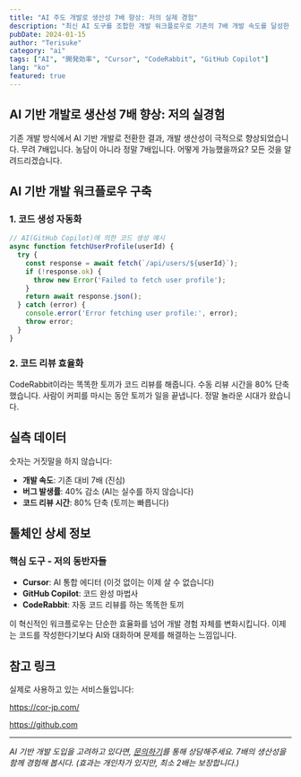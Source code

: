 ```yaml
---
title: "AI 주도 개발로 생산성 7배 향상: 저의 실제 경험"
description: "최신 AI 도구를 조합한 개발 워크플로우로 기존의 7배 개발 속도를 달성한 실질적인 사례 연구"
pubDate: 2024-01-15
author: "Terisuke"
category: "ai"
tags: ["AI", "開発効率", "Cursor", "CodeRabbit", "GitHub Copilot"]
lang: "ko"
featured: true
---
```


## AI 기반 개발로 생산성 7배 향상: 저의 실경험

기존 개발 방식에서 AI 기반 개발로 전환한 결과, 개발 생산성이 극적으로 향상되었습니다. 무려 7배입니다. 농담이 아니라 정말 7배입니다. 어떻게 가능했을까요? 모든 것을 알려드리겠습니다.

## AI 기반 개발 워크플로우 구축

### 1. 코드 생성 자동화

```javascript
// AI(GitHub Copilot)에 의한 코드 생성 예시
async function fetchUserProfile(userId) {
  try {
    const response = await fetch(`/api/users/${userId}`);
    if (!response.ok) {
      throw new Error('Failed to fetch user profile');
    }
    return await response.json();
  } catch (error) {
    console.error('Error fetching user profile:', error);
    throw error;
  }
}
```

### 2. 코드 리뷰 효율화

CodeRabbit이라는 똑똑한 토끼가 코드 리뷰를 해줍니다. 수동 리뷰 시간을 80% 단축했습니다. 사람이 커피를 마시는 동안 토끼가 일을 끝냅니다. 정말 놀라운 시대가 왔습니다.

## 실측 데이터

숫자는 거짓말을 하지 않습니다:

- **개발 속도**: 기존 대비 7배 (진심)
- **버그 발생률**: 40% 감소 (AI는 실수를 하지 않습니다)
- **코드 리뷰 시간**: 80% 단축 (토끼는 빠릅니다)

## 툴체인 상세 정보

### 핵심 도구 - 저의 동반자들
- **Cursor**: AI 통합 에디터 (이것 없이는 이제 살 수 없습니다)
- **GitHub Copilot**: 코드 완성 마법사
- **CodeRabbit**: 자동 코드 리뷰를 하는 똑똑한 토끼

이 혁신적인 워크플로우는 단순한 효율화를 넘어 개발 경험 자체를 변화시킵니다. 이제는 코드를 작성한다기보다 AI와 대화하며 문제를 해결하는 느낌입니다.

## 참고 링크

실제로 사용하고 있는 서비스들입니다:

https://cor-jp.com/

https://github.com

---

*AI 기반 개발 도입을 고려하고 있다면, [문의하기](/contact)를 통해 상담해주세요. 7배의 생산성을 함께 경험해 봅시다. (효과는 개인차가 있지만, 최소 2배는 보장합니다.)*
